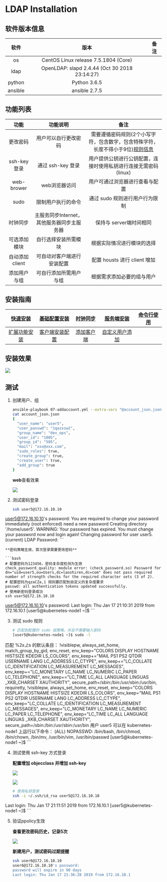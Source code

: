 # LDAP Installation

## 软件版本信息

| 软件 | 版本 | 备注 |
| :---: | :---: | :---: |
| os | CentOS Linux release 7.5.1804 (Core) | 
| ldap | OpenLDAP: slapd 2.4.44 (Oct 30 2018 23:14:27)
| python | Python 3.6.5 |
| ansible | ansible 2.7.5 |

## 功能列表

| 功能 | 功能说明 | 备注 |
| :---: | :---: | :---: |
| 更改密码 | 用户可以自行更改密码 | 需要遵循密码规则(2个小写字符，包含数字，包含特殊字符，长度不得小于9位)[规则信息](./docs/password_Introduction.md) |
| ssh-key登录| 通过 ssh-key 登录 | 用户提供公钥进行公钥配置，连接时使用私钥进行连接无需密码(linux) |
| web-brower | web浏览器访问 | 用户可通过浏览器进行查看与配置 |
| sudo | 限制用户执行的命令 | 通过 sudo 规则进行用户行为限制 | 
| 时钟同步 | 主服务同步Internet，其他服务器同步主服务器 | 保持与 server端时间相同 |
| 可选添加模块 | 自行选择安装所需模块 | 根据实际情况进行模块的选择 |
| 自动添加 client | 可自动对客户端进行安装配置 | 配置 housts 进行 client 增加 |
| 添加用户与组 | 可自行添加所需用户与组 | 根据需求添加必要的组与用户 |

## 安装指南

| [快速安装](./docs/quick_install.md) | [基础配置安装](./docs/prepare_install.md) | [时钟同步](./docs/chrony_config.md) | [服务端安装](./docs/server_install.md)| [命令行使用](./docs/base_command.md)|
| :---: | :---: | :---: | :---: | :---: | 
| [扩展功能安装](./docs/plugin_add.md) | [客户端安装配置](./docs/client_install.md)  | [添加客户端](./docs/client_add.md) | [自定义用户添加](./docs/account_handle.md) |  |


## 安装效果

![](https://d-img.oss-cn-shenzhen.aliyuncs.com/markdown/7qg1p.jpg)

## 测试
1. 创建用户、组

	```bash
	ansible-playbook 07-addaccount.yml --extra-vars "@account_json.json"
	cat account_json.json
	{
	  "user_name": "user5",
	  "user_passwd": "1qazxsw2",
	  "group_name": "dev_ops",
	  "user_id": "1005",
	  "group_id": "505",
	  "mail": "xxx@xxx.com",
	  "sudo_roles": true,
	  "create_group": true,
	  "create_user": true,
	  "add_group": true
	}
	```

	**web**查看效果

	![](https://d-img.oss-cn-shenzhen.aliyuncs.com/markdown/ht14b.jpg)

2. 测试密码登录

	```bash
	ssh user5@172.16.10.10
user5@172.16.10.10's password:
You are required to change your password immediately (root enforced)
need a new password
Creating directory '/home/user5'.
WARNING: Your password has expired.
You must change your password now and login again!
Changing password for user user5.
(current) LDAP Password:
	```

	**密码策略生效，首次登录需要更改密码**

	```bash
	# 配置密码为123456，密码复杂度检测为生效
	check_password_quality: module error: (check_password.so) Password for dn="uid=user5,ou=Users,dc=laoshiren,dc=com" does not pass required number of strength checks for the required character sets (3 of 2).
	# 配置密码为qzaCZa,1 规则要匹配到自定义的复杂度要求
	passwd: all authentication tokens updated successfully.
	# 使用新密码登录成功
	ssh user5@172.16.10.10
user5@172.16.10.10's password:
Last login: Thu Jan 17 21:10:31 2019 from 172.16.10.1
[user5@kubernetes-node1 ~]$
	```

3. 测试 sudo 规则

	```bash
	# 匹配到配置的 sudo 组策略，并且不需要输入密码
	[user5@kubernetes-node1 ~]$ sudo -l
匹配 %2$s 上 %1$s 的默认条目：
    !visiblepw, always_set_home, match_group_by_gid, env_reset, env_keep="COLORS DISPLAY HOSTNAME HISTSIZE KDEDIR LS_COLORS", env_keep+="MAIL PS1 PS2 QTDIR USERNAME LANG LC_ADDRESS LC_CTYPE",
    env_keep+="LC_COLLATE LC_IDENTIFICATION LC_MEASUREMENT LC_MESSAGES", env_keep+="LC_MONETARY LC_NAME LC_NUMERIC LC_PAPER LC_TELEPHONE", env_keep+="LC_TIME LC_ALL LANGUAGE LINGUAS _XKB_CHARSET
    XAUTHORITY", secure_path=/sbin\:/bin\:/usr/sbin\:/usr/bin, requiretty, !visiblepw, always_set_home, env_reset, env_keep="COLORS DISPLAY HOSTNAME HISTSIZE KDEDIR LS_COLORS", env_keep="MAIL PS1 PS2
    QTDIR USERNAME LANG LC_ADDRESS LC_CTYPE", env_keep="LC_COLLATE LC_IDENTIFICATION LC_MEASUREMENT LC_MESSAGES", env_keep="LC_MONETARY LC_NAME LC_NUMERIC LC_PAPER LC_TELEPHONE", env_keep="LC_TIME
    LC_ALL LANGUAGE LINGUAS _XKB_CHARSET XAUTHORITY", secure_path=/sbin:/bin:/usr/sbin:/usr/bin
用户 user5 可以在 kubernetes-node1 上运行以下命令：
    (ALL) NOPASSWD: /bin/bash, /bin/chmod, /bin/chown, /bin/mv, /usr/bin/vim, /usr/bin/passwd
[user5@kubernetes-node1 ~]$
	```

4. 测试使用 ssh-key 方式登录

	**配置增加 objecclass 并增加 ssh-key**

	![](https://d-img.oss-cn-shenzhen.aliyuncs.com/markdown/yd3sa.jpg)

	![](https://d-img.oss-cn-shenzhen.aliyuncs.com/markdown/uxm4c.jpg)

	```bash
	# 使用私钥登录
	ssh -i ~/.ssh/id_rsa user5@172.16.10.10
Last login: Thu Jan 17 21:11:51 2019 from 172.16.10.1
[user5@kubernetes-node1 ~]$
	```

5. 验证ppolicy生效

	**查看更改密码历史，记录5次**

	![](https://d-img.oss-cn-shenzhen.aliyuncs.com/markdown/ttryc.jpg)

	**新建用户，测试密码过期提醒**

	```bash
	ssh user6@172.16.10.10
    user6@172.16.10.10's password:
    password will expire in 90 days
    Last login: Thu Jan 17 21:36:28 2019 from 172.16.10.1
	```
